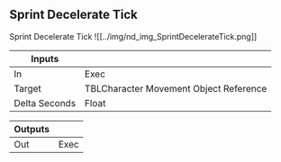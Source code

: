 ## Sprint Decelerate Tick
Sprint Decelerate Tick
![[../img/nd_img_SprintDecelerateTick.png]]

|Inputs||
|--|--|
| In | Exec |
| Target | TBLCharacter Movement Object Reference |
| Delta Seconds | Float |

|Outputs||
|--|--|
| Out | Exec |

